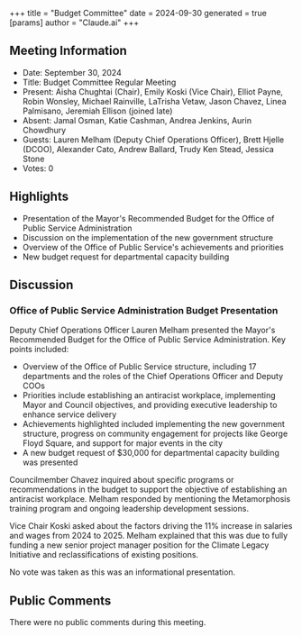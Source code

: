 +++
title = "Budget Committee"
date = 2024-09-30
 generated = true
[params]
  author = "Claude.ai"
+++

## Meeting Information

- Date: September 30, 2024
- Title: Budget Committee Regular Meeting
- Present: Aisha Chughtai (Chair), Emily Koski (Vice Chair), Elliot Payne, Robin Wonsley, Michael Rainville, LaTrisha Vetaw, Jason Chavez, Linea Palmisano, Jeremiah Ellison (joined late)
- Absent: Jamal Osman, Katie Cashman, Andrea Jenkins, Aurin Chowdhury
- Guests: Lauren Melham (Deputy Chief Operations Officer), Brett Hjelle (DCOO), Alexander Cato, Andrew Ballard, Trudy Ken Stead, Jessica Stone
- Votes: 0

## Highlights

- Presentation of the Mayor's Recommended Budget for the Office of Public Service Administration
- Discussion on the implementation of the new government structure
- Overview of the Office of Public Service's achievements and priorities
- New budget request for departmental capacity building

## Discussion

### Office of Public Service Administration Budget Presentation

Deputy Chief Operations Officer Lauren Melham presented the Mayor's Recommended Budget for the Office of Public Service Administration. Key points included:

- Overview of the Office of Public Service structure, including 17 departments and the roles of the Chief Operations Officer and Deputy COOs
- Priorities include establishing an antiracist workplace, implementing Mayor and Council objectives, and providing executive leadership to enhance service delivery
- Achievements highlighted included implementing the new government structure, progress on community engagement for projects like George Floyd Square, and support for major events in the city
- A new budget request of $30,000 for departmental capacity building was presented

Councilmember Chavez inquired about specific programs or recommendations in the budget to support the objective of establishing an antiracist workplace. Melham responded by mentioning the Metamorphosis training program and ongoing leadership development sessions.

Vice Chair Koski asked about the factors driving the 11% increase in salaries and wages from 2024 to 2025. Melham explained that this was due to fully funding a new senior project manager position for the Climate Legacy Initiative and reclassifications of existing positions.

No vote was taken as this was an informational presentation.

## Public Comments

There were no public comments during this meeting.

